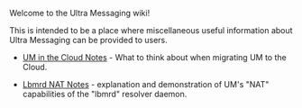 Welcome to the Ultra Messaging wiki!

This is intended to be a place where miscellaneous useful information about Ultra Messaging can be provided to users.

* [UM in the Cloud Notes](UM-in-the-Cloud-Notes.md) - What to think about when migrating UM to the Cloud.

* [Lbmrd NAT Notes](Lbmrd-NAT-Notes.md) - explanation and demonstration of UM's "NAT" capabilities of the "lbmrd" resolver daemon.
